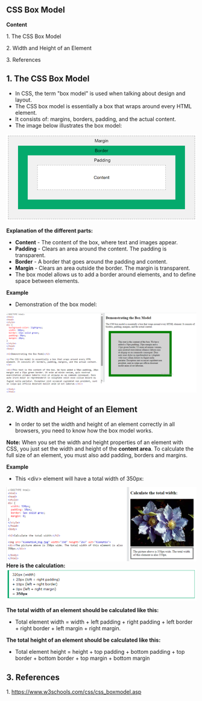 ## CSS Box Model

**Content**

1\. The CSS Box Model

2\. Width and Height of an Element

3\. References

## 1. The CSS Box Model

-   In CSS, the term "box model" is used when talking about design and layout.
-   The CSS box model is essentially a box that wraps around every HTML element.
-   It consists of: margins, borders, padding, and the actual content.
-   The image below illustrates the box model:

![](media/4d3370803540e1c4ee39a1497049f6df.png)

**Explanation of the different parts:**

-   **Content** - The content of the box, where text and images appear.
-   **Padding** - Clears an area around the content. The padding is transparent.
-   **Border** - A border that goes around the padding and content.
-   **Margin** - Clears an area outside the border. The margin is transparent.
-   The box model allows us to add a border around elements, and to define space between elements.

**Example**

-   Demonstration of the box model:

![](media/b94bb5d0246832efcc143e98b30c4dc0.png)

## 2. Width and Height of an Element

-   In order to set the width and height of an element correctly in all browsers, you need to know how the box model works.

**Note:** When you set the width and height properties of an element with CSS, you just set the width and height of the **content area**. To calculate the full size of an element, you must also add padding, borders and margins.

**Example**

-   This \<div\> element will have a total width of 350px:

![](media/14f9de7da184916c867c1718d1c9ffd1.png)**Here is the calculation:![](media/523b072a17fd4d4e8035745f31a1e71b.png)**

**The total width of an element should be calculated like this:**

-   Total element width = width + left padding + right padding + left border + right border + left margin + right margin.

**The total height of an element should be calculated like this:**

-   Total element height = height + top padding + bottom padding + top border + bottom border + top margin + bottom margin

## 3. References

1\. https://www.w3schools.com/css/css_boxmodel.asp
